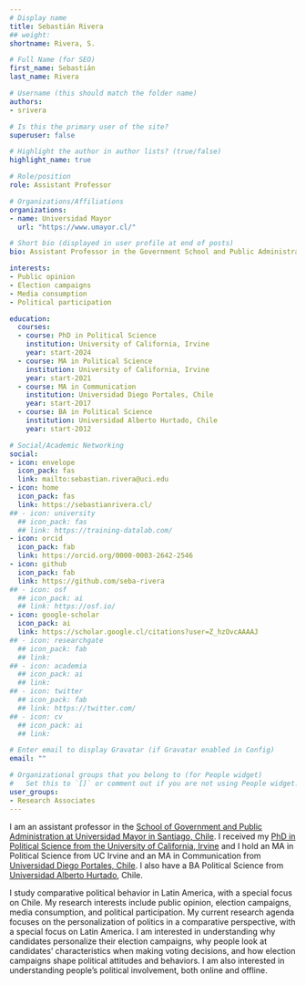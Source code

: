 ```yaml
---
# Display name
title: Sebastián Rivera
## weight: 
shortname: Rivera, S.

# Full Name (for SEO)
first_name: Sebastián
last_name: Rivera

# Username (this should match the folder name)
authors:
- srivera

# Is this the primary user of the site?
superuser: false

# Highlight the author in author lists? (true/false)
highlight_name: true

# Role/position
role: Assistant Professor

# Organizations/Affiliations
organizations:
- name: Universidad Mayor
  url: "https://www.umayor.cl/"

# Short bio (displayed in user profile at end of posts)
bio: Assistant Professor in the Government School and Public Administration at the Universidad Mayor, Chile. Researcher Associate in Training Data Lab, Chile.

interests:
- Public opinion
- Election campaigns
- Media consumption
- Political participation

education:
  courses:
  - course: PhD in Political Science
    institution: University of California, Irvine
    year: start-2024
  - course: MA in Political Science
    institution: University of California, Irvine
    year: start-2021
  - course: MA in Communication
    institution: Universidad Diego Portales, Chile
    year: start-2017
  - course: BA in Political Science
    institution: Universidad Alberto Hurtado, Chile
    year: start-2012

# Social/Academic Networking
social:
- icon: envelope
  icon_pack: fas
  link: mailto:sebastian.rivera@uci.edu
- icon: home
  icon_pack: fas
  link: https://sebastianrivera.cl/
## - icon: university
  ## icon_pack: fas
  ## link: https://training-datalab.com/
- icon: orcid
  icon_pack: fab
  link: https://orcid.org/0000-0003-2642-2546
- icon: github
  icon_pack: fab
  link: https://github.com/seba-rivera
## - icon: osf
  ## icon_pack: ai
  ## link: https://osf.io/
- icon: google-scholar
  icon_pack: ai
  link: https://scholar.google.cl/citations?user=Z_hzOvcAAAAJ
## - icon: researchgate
  ## icon_pack: fab
  ## link: 
## - icon: academia
  ## icon_pack: ai
  ## link: 
## - icon: twitter
  ## icon_pack: fab
  ## link: https://twitter.com/
## - icon: cv
  ## icon_pack: ai
  ## link: 

# Enter email to display Gravatar (if Gravatar enabled in Config)
email: ""

# Organizational groups that you belong to (for People widget)
#   Set this to `[]` or comment out if you are not using People widget.
user_groups:
- Research Associates
---
```


I am an assistant professor in the [School of Government and Public Administration at Universidad Mayor in Santiago, Chile](https://www.umayor.cl/um/carreras/administracion-publica-santiago). I received my [PhD in Political Science from the University of California, Irvine](https://www.polisci.uci.edu/) and I hold an MA in Political Science from UC Irvine and an MA in Communication from [Universidad Diego Portales, Chile](https://www.udp.cl/). I also have a BA Political Science from [Universidad Alberto Hurtado](https://www.uahurtado.cl/), Chile.

I study comparative political behavior in Latin America, with a special focus on Chile. My research interests include public opinion, election campaigns, media consumption, and political participation. My current research agenda focuses on the personalization of politics in a comparative perspective, with a special focus on Latin America. I am interested in understanding why candidates personalize their election campaigns, why people look at candidates’ characteristics when making voting decisions, and how election campaigns shape political attitudes and behaviors. I am also interested in understanding people’s political involvement, both online and offline.